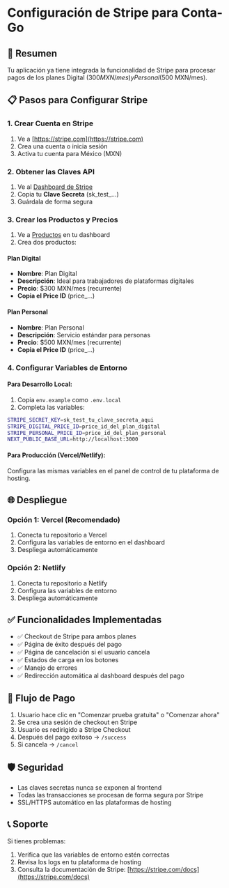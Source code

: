 # Configuración de Stripe para Conta-Go

## 🚀 Resumen
Tu aplicación ya tiene integrada la funcionalidad de Stripe para procesar pagos de los planes Digital ($300 MXN/mes) y Personal ($500 MXN/mes).

## 📋 Pasos para Configurar Stripe

### 1. Crear Cuenta en Stripe
1. Ve a [https://stripe.com](https://stripe.com)
2. Crea una cuenta o inicia sesión
3. Activa tu cuenta para México (MXN)

### 2. Obtener las Claves API
1. Ve al [Dashboard de Stripe](https://dashboard.stripe.com/apikeys)
2. Copia tu **Clave Secreta** (sk_test_...)
3. Guárdala de forma segura

### 3. Crear los Productos y Precios
1. Ve a [Productos](https://dashboard.stripe.com/products) en tu dashboard
2. Crea dos productos:

#### Plan Digital
- **Nombre**: Plan Digital
- **Descripción**: Ideal para trabajadores de plataformas digitales
- **Precio**: $300 MXN/mes (recurrente)
- **Copia el Price ID** (price_...)

#### Plan Personal  
- **Nombre**: Plan Personal
- **Descripción**: Servicio estándar para personas
- **Precio**: $500 MXN/mes (recurrente)
- **Copia el Price ID** (price_...)

### 4. Configurar Variables de Entorno

#### Para Desarrollo Local:
1. Copia `env.example` como `.env.local`
2. Completa las variables:
```bash
STRIPE_SECRET_KEY=sk_test_tu_clave_secreta_aqui
STRIPE_DIGITAL_PRICE_ID=price_id_del_plan_digital
STRIPE_PERSONAL_PRICE_ID=price_id_del_plan_personal
NEXT_PUBLIC_BASE_URL=http://localhost:3000
```

#### Para Producción (Vercel/Netlify):
Configura las mismas variables en el panel de control de tu plataforma de hosting.

## 🌐 Despliegue

### Opción 1: Vercel (Recomendado)
1. Conecta tu repositorio a Vercel
2. Configura las variables de entorno en el dashboard
3. Despliega automáticamente

### Opción 2: Netlify
1. Conecta tu repositorio a Netlify
2. Configura las variables de entorno
3. Despliega automáticamente

## ✅ Funcionalidades Implementadas

- ✅ Checkout de Stripe para ambos planes
- ✅ Página de éxito después del pago
- ✅ Página de cancelación si el usuario cancela
- ✅ Estados de carga en los botones
- ✅ Manejo de errores
- ✅ Redirección automática al dashboard después del pago

## 🔧 Flujo de Pago

1. Usuario hace clic en "Comenzar prueba gratuita" o "Comenzar ahora"
2. Se crea una sesión de checkout en Stripe
3. Usuario es redirigido a Stripe Checkout
4. Después del pago exitoso → `/success`
5. Si cancela → `/cancel`

## 🛡️ Seguridad

- Las claves secretas nunca se exponen al frontend
- Todas las transacciones se procesan de forma segura por Stripe
- SSL/HTTPS automático en las plataformas de hosting

## 📞 Soporte

Si tienes problemas:
1. Verifica que las variables de entorno estén correctas
2. Revisa los logs en tu plataforma de hosting
3. Consulta la documentación de Stripe: [https://stripe.com/docs](https://stripe.com/docs)
